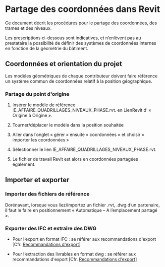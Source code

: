 # Partage des coordonnées dans Revit

Ce document décrit les procédures pour le partage des coordonnées, des trames et des niveaux.

Les prescriptions ci-dessous sont indicatives, et n’enlèvent pas au prestataire la possibilité de définir des systèmes de coordonnées internes en fonction de la géométrie du bâtiment.

## Coordonnées et orientation du projet

Les modèles géométriques de chaque contributeur doivent faire référence un système commun de coordonnées relatif à la position géographique.

### Partage du point d'origine

1. Insérer le modèle de référence IE\_AFFAIRE\_QUADRILLAGES\_NIVEAUX\_PHASE.rvt. en LienRevit d’ « Origine à Origine ».

2. Tourner/déplacer le modèle dans la position souhaitée

3. Aller dans l’onglet « gérer » ensuite « coordonnées » et choisir « importer les coordonnées »

4. Sélectionner le lien IE\_AFFAIRE\_QUADRILLAGES\_NIVEAUX\_PHASE.rvt.

5. Le fichier de travail Revit est alors en coordonnées partagées également.

## Importer et exporter

### Importer des fichiers de référence

Dorénavant, lorsque vous liez/importez un fichier .rvt, .dwg d’un partenaire, il faut le faire en positionnement « Automatique – A l’emplacement partagé ».

### Exporter des IFC et extraire des DWG

* Pour l’export en format IFC : se référer aux recommandations d'export \[Cfr. [Recommandations d'export](/04_Recommandations-de-modelisation/Export-depuis-Revit.md)\]

* Pour l’extraction des livrables en format dwg : se référer aux recommandations d'export \[Cfr. [Recommandations d'export](/04_Recommandations-de-modelisation/Export-depuis-Revit.md)\]



